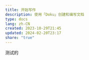```yaml
---  
title: 开始写作  
description: 使用「Doku」创建和编写文档  
type: docs  
lang: zh-CN  
created: 2023-10-29T21:45  
updated: 2024-02-20T23:17  
share: "true"  
---  
```

测试的  
